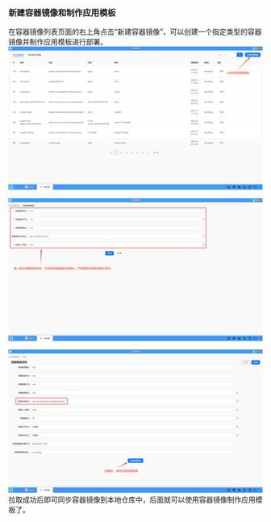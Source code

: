 ### 新建容器镜像和制作应用模板
在容器镜像列表页面的右上角点击“新建容器镜像”，可以创建一个指定类型的容器镜像并制作应用模板进行部署。
![alt text](../help_picture/11_myimage09.png)

![alt text](../help_picture/11_myimage10.png)

![alt text](../help_picture/11_myimage11.png)
拉取成功后即可同步容器镜像到本地仓库中，后面就可以使用容器镜像制作应用模板了。
